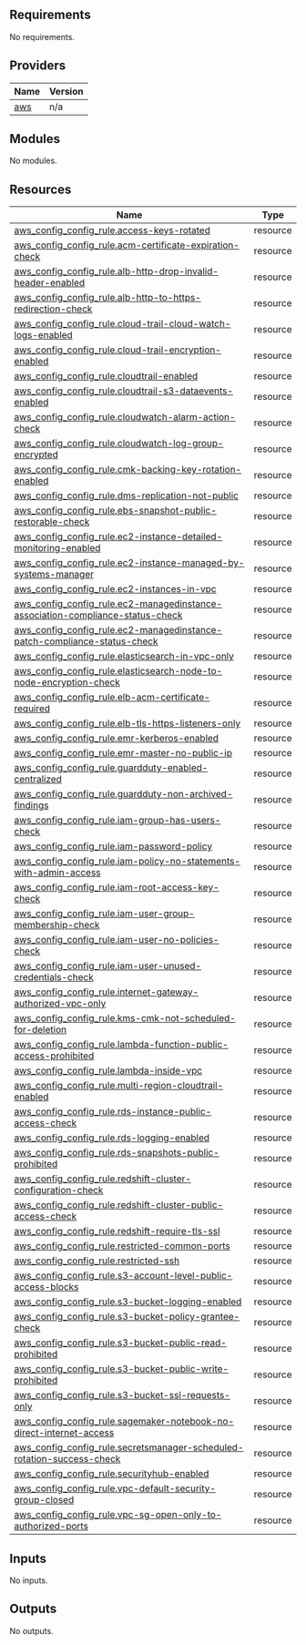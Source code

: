 ## Requirements

No requirements.

## Providers

| Name | Version |
|------|---------|
| <a name="provider_aws"></a> [aws](#provider\_aws) | n/a |

## Modules

No modules.

## Resources

| Name | Type |
|------|------|
| [aws_config_config_rule.access-keys-rotated](https://registry.terraform.io/providers/hashicorp/aws/latest/docs/resources/config_config_rule) | resource |
| [aws_config_config_rule.acm-certificate-expiration-check](https://registry.terraform.io/providers/hashicorp/aws/latest/docs/resources/config_config_rule) | resource |
| [aws_config_config_rule.alb-http-drop-invalid-header-enabled](https://registry.terraform.io/providers/hashicorp/aws/latest/docs/resources/config_config_rule) | resource |
| [aws_config_config_rule.alb-http-to-https-redirection-check](https://registry.terraform.io/providers/hashicorp/aws/latest/docs/resources/config_config_rule) | resource |
| [aws_config_config_rule.cloud-trail-cloud-watch-logs-enabled](https://registry.terraform.io/providers/hashicorp/aws/latest/docs/resources/config_config_rule) | resource |
| [aws_config_config_rule.cloud-trail-encryption-enabled](https://registry.terraform.io/providers/hashicorp/aws/latest/docs/resources/config_config_rule) | resource |
| [aws_config_config_rule.cloudtrail-enabled](https://registry.terraform.io/providers/hashicorp/aws/latest/docs/resources/config_config_rule) | resource |
| [aws_config_config_rule.cloudtrail-s3-dataevents-enabled](https://registry.terraform.io/providers/hashicorp/aws/latest/docs/resources/config_config_rule) | resource |
| [aws_config_config_rule.cloudwatch-alarm-action-check](https://registry.terraform.io/providers/hashicorp/aws/latest/docs/resources/config_config_rule) | resource |
| [aws_config_config_rule.cloudwatch-log-group-encrypted](https://registry.terraform.io/providers/hashicorp/aws/latest/docs/resources/config_config_rule) | resource |
| [aws_config_config_rule.cmk-backing-key-rotation-enabled](https://registry.terraform.io/providers/hashicorp/aws/latest/docs/resources/config_config_rule) | resource |
| [aws_config_config_rule.dms-replication-not-public](https://registry.terraform.io/providers/hashicorp/aws/latest/docs/resources/config_config_rule) | resource |
| [aws_config_config_rule.ebs-snapshot-public-restorable-check](https://registry.terraform.io/providers/hashicorp/aws/latest/docs/resources/config_config_rule) | resource |
| [aws_config_config_rule.ec2-instance-detailed-monitoring-enabled](https://registry.terraform.io/providers/hashicorp/aws/latest/docs/resources/config_config_rule) | resource |
| [aws_config_config_rule.ec2-instance-managed-by-systems-manager](https://registry.terraform.io/providers/hashicorp/aws/latest/docs/resources/config_config_rule) | resource |
| [aws_config_config_rule.ec2-instances-in-vpc](https://registry.terraform.io/providers/hashicorp/aws/latest/docs/resources/config_config_rule) | resource |
| [aws_config_config_rule.ec2-managedinstance-association-compliance-status-check](https://registry.terraform.io/providers/hashicorp/aws/latest/docs/resources/config_config_rule) | resource |
| [aws_config_config_rule.ec2-managedinstance-patch-compliance-status-check](https://registry.terraform.io/providers/hashicorp/aws/latest/docs/resources/config_config_rule) | resource |
| [aws_config_config_rule.elasticsearch-in-vpc-only](https://registry.terraform.io/providers/hashicorp/aws/latest/docs/resources/config_config_rule) | resource |
| [aws_config_config_rule.elasticsearch-node-to-node-encryption-check](https://registry.terraform.io/providers/hashicorp/aws/latest/docs/resources/config_config_rule) | resource |
| [aws_config_config_rule.elb-acm-certificate-required](https://registry.terraform.io/providers/hashicorp/aws/latest/docs/resources/config_config_rule) | resource |
| [aws_config_config_rule.elb-tls-https-listeners-only](https://registry.terraform.io/providers/hashicorp/aws/latest/docs/resources/config_config_rule) | resource |
| [aws_config_config_rule.emr-kerberos-enabled](https://registry.terraform.io/providers/hashicorp/aws/latest/docs/resources/config_config_rule) | resource |
| [aws_config_config_rule.emr-master-no-public-ip](https://registry.terraform.io/providers/hashicorp/aws/latest/docs/resources/config_config_rule) | resource |
| [aws_config_config_rule.guardduty-enabled-centralized](https://registry.terraform.io/providers/hashicorp/aws/latest/docs/resources/config_config_rule) | resource |
| [aws_config_config_rule.guardduty-non-archived-findings](https://registry.terraform.io/providers/hashicorp/aws/latest/docs/resources/config_config_rule) | resource |
| [aws_config_config_rule.iam-group-has-users-check](https://registry.terraform.io/providers/hashicorp/aws/latest/docs/resources/config_config_rule) | resource |
| [aws_config_config_rule.iam-password-policy](https://registry.terraform.io/providers/hashicorp/aws/latest/docs/resources/config_config_rule) | resource |
| [aws_config_config_rule.iam-policy-no-statements-with-admin-access](https://registry.terraform.io/providers/hashicorp/aws/latest/docs/resources/config_config_rule) | resource |
| [aws_config_config_rule.iam-root-access-key-check](https://registry.terraform.io/providers/hashicorp/aws/latest/docs/resources/config_config_rule) | resource |
| [aws_config_config_rule.iam-user-group-membership-check](https://registry.terraform.io/providers/hashicorp/aws/latest/docs/resources/config_config_rule) | resource |
| [aws_config_config_rule.iam-user-no-policies-check](https://registry.terraform.io/providers/hashicorp/aws/latest/docs/resources/config_config_rule) | resource |
| [aws_config_config_rule.iam-user-unused-credentials-check](https://registry.terraform.io/providers/hashicorp/aws/latest/docs/resources/config_config_rule) | resource |
| [aws_config_config_rule.internet-gateway-authorized-vpc-only](https://registry.terraform.io/providers/hashicorp/aws/latest/docs/resources/config_config_rule) | resource |
| [aws_config_config_rule.kms-cmk-not-scheduled-for-deletion](https://registry.terraform.io/providers/hashicorp/aws/latest/docs/resources/config_config_rule) | resource |
| [aws_config_config_rule.lambda-function-public-access-prohibited](https://registry.terraform.io/providers/hashicorp/aws/latest/docs/resources/config_config_rule) | resource |
| [aws_config_config_rule.lambda-inside-vpc](https://registry.terraform.io/providers/hashicorp/aws/latest/docs/resources/config_config_rule) | resource |
| [aws_config_config_rule.multi-region-cloudtrail-enabled](https://registry.terraform.io/providers/hashicorp/aws/latest/docs/resources/config_config_rule) | resource |
| [aws_config_config_rule.rds-instance-public-access-check](https://registry.terraform.io/providers/hashicorp/aws/latest/docs/resources/config_config_rule) | resource |
| [aws_config_config_rule.rds-logging-enabled](https://registry.terraform.io/providers/hashicorp/aws/latest/docs/resources/config_config_rule) | resource |
| [aws_config_config_rule.rds-snapshots-public-prohibited](https://registry.terraform.io/providers/hashicorp/aws/latest/docs/resources/config_config_rule) | resource |
| [aws_config_config_rule.redshift-cluster-configuration-check](https://registry.terraform.io/providers/hashicorp/aws/latest/docs/resources/config_config_rule) | resource |
| [aws_config_config_rule.redshift-cluster-public-access-check](https://registry.terraform.io/providers/hashicorp/aws/latest/docs/resources/config_config_rule) | resource |
| [aws_config_config_rule.redshift-require-tls-ssl](https://registry.terraform.io/providers/hashicorp/aws/latest/docs/resources/config_config_rule) | resource |
| [aws_config_config_rule.restricted-common-ports](https://registry.terraform.io/providers/hashicorp/aws/latest/docs/resources/config_config_rule) | resource |
| [aws_config_config_rule.restricted-ssh](https://registry.terraform.io/providers/hashicorp/aws/latest/docs/resources/config_config_rule) | resource |
| [aws_config_config_rule.s3-account-level-public-access-blocks](https://registry.terraform.io/providers/hashicorp/aws/latest/docs/resources/config_config_rule) | resource |
| [aws_config_config_rule.s3-bucket-logging-enabled](https://registry.terraform.io/providers/hashicorp/aws/latest/docs/resources/config_config_rule) | resource |
| [aws_config_config_rule.s3-bucket-policy-grantee-check](https://registry.terraform.io/providers/hashicorp/aws/latest/docs/resources/config_config_rule) | resource |
| [aws_config_config_rule.s3-bucket-public-read-prohibited](https://registry.terraform.io/providers/hashicorp/aws/latest/docs/resources/config_config_rule) | resource |
| [aws_config_config_rule.s3-bucket-public-write-prohibited](https://registry.terraform.io/providers/hashicorp/aws/latest/docs/resources/config_config_rule) | resource |
| [aws_config_config_rule.s3-bucket-ssl-requests-only](https://registry.terraform.io/providers/hashicorp/aws/latest/docs/resources/config_config_rule) | resource |
| [aws_config_config_rule.sagemaker-notebook-no-direct-internet-access](https://registry.terraform.io/providers/hashicorp/aws/latest/docs/resources/config_config_rule) | resource |
| [aws_config_config_rule.secretsmanager-scheduled-rotation-success-check](https://registry.terraform.io/providers/hashicorp/aws/latest/docs/resources/config_config_rule) | resource |
| [aws_config_config_rule.securityhub-enabled](https://registry.terraform.io/providers/hashicorp/aws/latest/docs/resources/config_config_rule) | resource |
| [aws_config_config_rule.vpc-default-security-group-closed](https://registry.terraform.io/providers/hashicorp/aws/latest/docs/resources/config_config_rule) | resource |
| [aws_config_config_rule.vpc-sg-open-only-to-authorized-ports](https://registry.terraform.io/providers/hashicorp/aws/latest/docs/resources/config_config_rule) | resource |

## Inputs

No inputs.

## Outputs

No outputs.

